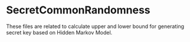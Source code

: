 # SecretCommonRandomness
These files are related to calculate upper and lower bound for generating secret key based on Hidden Markov Model.
